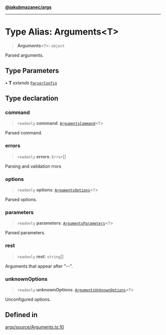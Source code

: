 [**@jakubmazanec/args**](../README.md)

---

# Type Alias: Arguments\<T\>

> **Arguments**\<`T`\>: `object`

Parsed arguments.

## Type Parameters

• **T** _extends_ [`ParserConfig`](ParserConfig.md)

## Type declaration

### command

> `readonly` **command**: [`ArgumentsCommand`](ArgumentsCommand.md)\<`T`\>

Parsed command.

### errors

> `readonly` **errors**: `Error`[]

Parsing and validation rrors

### options

> `readonly` **options**: [`ArgumentsOptions`](ArgumentsOptions.md)\<`T`\>

Parsed options.

### parameters

> `readonly` **parameters**: [`ArgumentsParameters`](ArgumentsParameters.md)\<`T`\>

Parsed parameters.

### rest

> `readonly` **rest**: `string`[]

Arguments that appear after "--".

### unknownOptions

> `readonly` **unknownOptions**: [`ArgumentsUnknownOptions`](ArgumentsUnknownOptions.md)\<`T`\>

Unconfigured options.

## Defined in

[args/source/Arguments.ts:10](https://github.com/jakubmazanec/tools/blob/3e339f67fc5b5cd011c28acb315570a2f29efedc/packages/args/source/Arguments.ts#L10)
